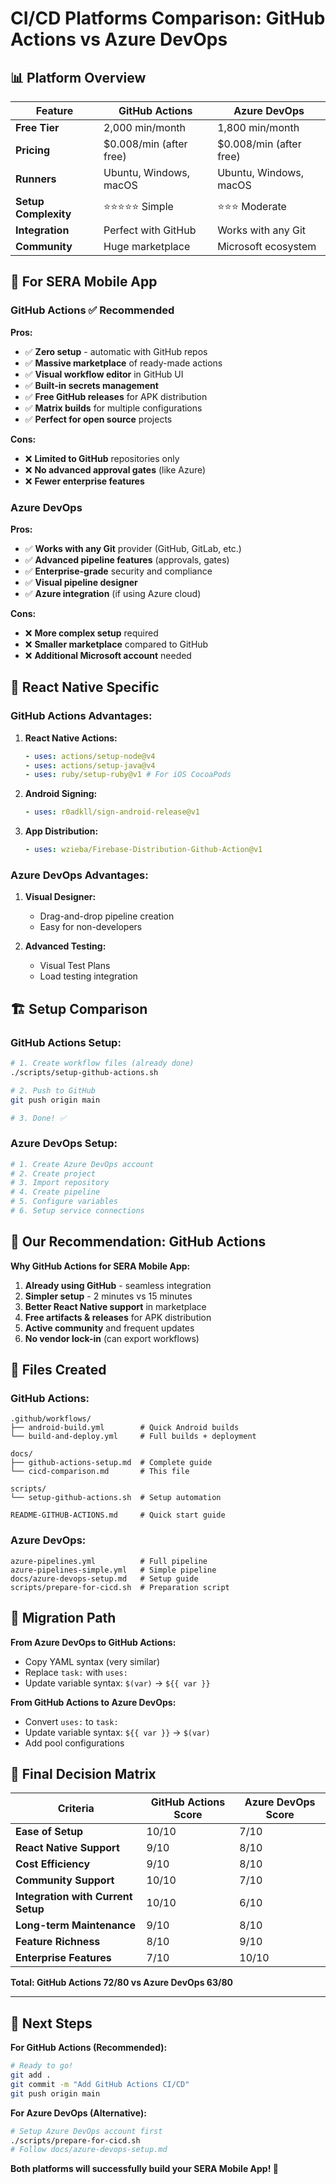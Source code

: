 # CI/CD Platforms Comparison: GitHub Actions vs Azure DevOps

## 📊 Platform Overview

| Feature              | GitHub Actions          | Azure DevOps            |
| -------------------- | ----------------------- | ----------------------- |
| **Free Tier**        | 2,000 min/month         | 1,800 min/month         |
| **Pricing**          | $0.008/min (after free) | $0.008/min (after free) |
| **Runners**          | Ubuntu, Windows, macOS  | Ubuntu, Windows, macOS  |
| **Setup Complexity** | ⭐⭐⭐⭐⭐ Simple       | ⭐⭐⭐ Moderate         |
| **Integration**      | Perfect with GitHub     | Works with any Git      |
| **Community**        | Huge marketplace        | Microsoft ecosystem     |

## 🚀 For SERA Mobile App

### **GitHub Actions** ✅ **Recommended**

**Pros:**

- ✅ **Zero setup** - automatic with GitHub repos
- ✅ **Massive marketplace** of ready-made actions
- ✅ **Visual workflow editor** in GitHub UI
- ✅ **Built-in secrets management**
- ✅ **Free GitHub releases** for APK distribution
- ✅ **Matrix builds** for multiple configurations
- ✅ **Perfect for open source** projects

**Cons:**

- ❌ **Limited to GitHub** repositories only
- ❌ **No advanced approval gates** (like Azure)
- ❌ **Fewer enterprise features**

### **Azure DevOps**

**Pros:**

- ✅ **Works with any Git** provider (GitHub, GitLab, etc.)
- ✅ **Advanced pipeline features** (approvals, gates)
- ✅ **Enterprise-grade** security and compliance
- ✅ **Visual pipeline designer**
- ✅ **Azure integration** (if using Azure cloud)

**Cons:**

- ❌ **More complex setup** required
- ❌ **Smaller marketplace** compared to GitHub
- ❌ **Additional Microsoft account** needed

## 📱 React Native Specific

### **GitHub Actions Advantages:**

1. **React Native Actions:**

   ```yaml
   - uses: actions/setup-node@v4
   - uses: actions/setup-java@v4
   - uses: ruby/setup-ruby@v1 # For iOS CocoaPods
   ```

2. **Android Signing:**

   ```yaml
   - uses: r0adkll/sign-android-release@v1
   ```

3. **App Distribution:**
   ```yaml
   - uses: wzieba/Firebase-Distribution-Github-Action@v1
   ```

### **Azure DevOps Advantages:**

1. **Visual Designer:**

   - Drag-and-drop pipeline creation
   - Easy for non-developers

2. **Advanced Testing:**
   - Visual Test Plans
   - Load testing integration

## 🏗️ Setup Comparison

### **GitHub Actions Setup:**

```bash
# 1. Create workflow files (already done)
./scripts/setup-github-actions.sh

# 2. Push to GitHub
git push origin main

# 3. Done! ✅
```

### **Azure DevOps Setup:**

```bash
# 1. Create Azure DevOps account
# 2. Create project
# 3. Import repository
# 4. Create pipeline
# 5. Configure variables
# 6. Setup service connections
```

## 🎯 Our Recommendation: GitHub Actions

**Why GitHub Actions for SERA Mobile App:**

1. **Already using GitHub** - seamless integration
2. **Simpler setup** - 2 minutes vs 15 minutes
3. **Better React Native support** in marketplace
4. **Free artifacts & releases** for APK distribution
5. **Active community** and frequent updates
6. **No vendor lock-in** (can export workflows)

## 📁 Files Created

### **GitHub Actions:**

```
.github/workflows/
├── android-build.yml        # Quick Android builds
└── build-and-deploy.yml     # Full builds + deployment

docs/
├── github-actions-setup.md  # Complete guide
└── cicd-comparison.md       # This file

scripts/
└── setup-github-actions.sh  # Setup automation

README-GITHUB-ACTIONS.md     # Quick start guide
```

### **Azure DevOps:**

```
azure-pipelines.yml          # Full pipeline
azure-pipelines-simple.yml   # Simple pipeline
docs/azure-devops-setup.md   # Setup guide
scripts/prepare-for-cicd.sh  # Preparation script
```

## 🔄 Migration Path

**From Azure DevOps to GitHub Actions:**

- Copy YAML syntax (very similar)
- Replace `task:` with `uses:`
- Update variable syntax: `$(var)` → `${{ var }}`

**From GitHub Actions to Azure DevOps:**

- Convert `uses:` to `task:`
- Update variable syntax: `${{ var }}` → `$(var)`
- Add pool configurations

## 🎉 Final Decision Matrix

| Criteria                           | GitHub Actions Score | Azure DevOps Score |
| ---------------------------------- | -------------------- | ------------------ |
| **Ease of Setup**                  | 10/10                | 7/10               |
| **React Native Support**           | 9/10                 | 8/10               |
| **Cost Efficiency**                | 9/10                 | 8/10               |
| **Community Support**              | 10/10                | 7/10               |
| **Integration with Current Setup** | 10/10                | 6/10               |
| **Long-term Maintenance**          | 9/10                 | 8/10               |
| **Feature Richness**               | 8/10                 | 9/10               |
| **Enterprise Features**            | 7/10                 | 10/10              |

**Total: GitHub Actions 72/80 vs Azure DevOps 63/80**

---

## 🚀 Next Steps

**For GitHub Actions (Recommended):**

```bash
# Ready to go!
git add .
git commit -m "Add GitHub Actions CI/CD"
git push origin main
```

**For Azure DevOps (Alternative):**

```bash
# Setup Azure DevOps account first
./scripts/prepare-for-cicd.sh
# Follow docs/azure-devops-setup.md
```

**Both platforms will successfully build your SERA Mobile App! 🎉**

